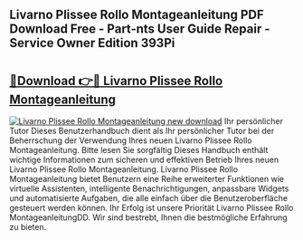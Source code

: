 ## Livarno Plissee Rollo Montageanleitung PDF Download Free - Part-nts User Guide Repair - Service Owner Edition 393Pi

# <h2><a href="http://df8kso.blite.top/?on=Livarno+Plissee+Rollo+Montageanleitung">🔗Download 👉🔴 Livarno Plissee Rollo Montageanleitung</a></h2>

[![Livarno Plissee Rollo Montageanleitung new download](https://i.imgur.com/lujVjoI.png)](http://df8kso.blite.top/?on=Livarno+Plissee+Rollo+Montageanleitung)
Ihr persönlicher Tutor Dieses Benutzerhandbuch dient als Ihr persönlicher Tutor bei der Beherrschung der Verwendung Ihres neuen Livarno Plissee Rollo Montageanleitung. Bitte lesen Sie sorgfältig Dieses Handbuch enthält wichtige Informationen zum sicheren und effektiven Betrieb Ihres neuen Livarno Plissee Rollo Montageanleitung. Livarno Plissee Rollo Montageanleitung bietet Benutzern eine Reihe erweiterter Funktionen wie virtuelle Assistenten, intelligente Benachrichtigungen, anpassbare Widgets und automatisierte Aufgaben, die alle einfach über die Benutzeroberfläche gesteuert werden können. Ihr Erfolg ist unsere Priorität Livarno Plissee Rollo MontageanleitungDD. Wir sind bestrebt, Ihnen die bestmögliche Erfahrung zu bieten.
